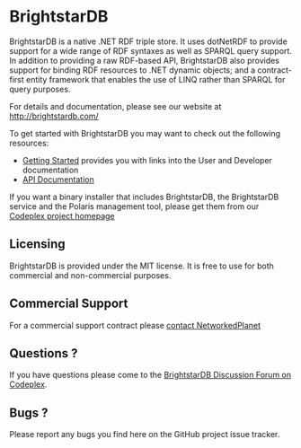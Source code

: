 BrightstarDB
============

BrightstarDB is a native .NET RDF triple store. It uses dotNetRDF to provide support for 
a wide range of RDF syntaxes as well as SPARQL query support. In addition to providing
a raw RDF-based API, BrightstarDB also provides support for binding RDF resources to
.NET dynamic objects; and a contract-first entity framework that enables the use of
LINQ rather than SPARQL for query purposes.

For details and documentation, please see our website at http://brightstardb.com/

To get started with BrightstarDB you may want to check out the following resources:
 * [Getting Started](http://brightstardb.readthedocs.org/en/latest/Getting_Started/) provides you with links into the User and Developer documentation
 * [API Documentation](http://brightstardb.com/api/latest/)
 
If you want a binary installer that includes BrightstarDB, the BrightstarDB service and the Polaris management tool, 
please get them from our [Codeplex project homepage](http://brightstardb.codeplex.com/)

Licensing
---------

BrightstarDB is provided under the MIT license. It is free to use for both commercial and non-commercial purposes.

Commercial Support
------------------

For a commercial support contract please [contact NetworkedPlanet](http://www.networkedplanet.com/solutions/brightstardb/)

Questions ?
-----------

If you have questions please come to the [BrightstarDB Discussion Forum on Codeplex](http://brightstardb.codeplex.com/discussions).

Bugs ?
------

Please report any bugs you find here on the GitHub project issue tracker.
